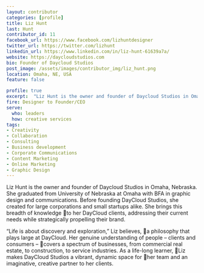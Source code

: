 ```yaml
---
layout: contributor
categories: [profile]
title: Liz Hunt
last: Hunt
contributor_id: 11
facebook_url: https://www.facebook.com/lizhuntdesigner
twitter_url: https://twitter.com/lizhunt
linkedin_url: https://www.linkedin.com/in/liz-hunt-61639a7a/
website: https://daycloudstudios.com
bio: Founder of Daycloud Studios
post_image: /assets/images/contributor_img/liz_hunt.png
location: Omaha, NE, USA
feature: false

profile: true
excerpt:  "Liz Hunt is the owner and founder of Daycloud Studios in Omaha, Nebraska. Career Path: Designer to Founder/CEO"
fire: Designer to Founder/CEO
serve:
  who: leaders
  how: creative services
tags:
- Creativity
- Collaboration
- Consulting
- Business development
- Corporate Communications
- Content Marketing
- Online Marketing
- Graphic Design
---
```


Liz Hunt is the owner and founder of Daycloud Studios in Omaha, Nebraska. She graduated from University of Nebraska at Omaha with BFA in graphic design and communications. Before founding DayCloud Studios, she created for large corporations and small startups alike. She brings this breadth of knowledge to her DayCloud clients, addressing their current needs while strategically propelling their brand.
 
“Life is about discovery and exploration,” Liz believes, a philosophy that plays large at DayCloud. Her genuine understanding of people – clients and consumers – covers a spectrum of businesses, from commercial real estate, to construction, to service industries. As a life-long learner, Liz makes DayCloud Studios a vibrant, dynamic space for her team and an imaginative, creative partner to her clients.